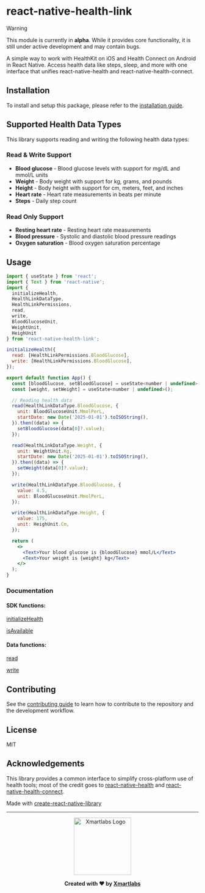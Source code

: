 # react-native-health-link

> [!WARNING]
> This module is currently in **alpha**. While it provides core functionality, it is still under active development and may contain bugs.

A simple way to work with HealthKit on iOS and Health Connect on Android in React Native. Access health data like steps, sleep, and more with one interface that unifies react-native-health and react-native-health-connect.

## Installation

To install and setup this package, please refer to the [installation guide](./docs/installation.md).

## Supported Health Data Types

This library supports reading and writing the following health data types:

### Read & Write Support

- **Blood glucose** - Blood glucose levels with support for mg/dL and mmol/L units
- **Weight** - Body weight with support for kg, grams, and pounds
- **Height** - Body height with support for cm, meters, feet, and inches
- **Heart rate** - Heart rate measurements in beats per minute
- **Steps** - Daily step count

### Read Only Support

- **Resting heart rate** - Resting heart rate measurements
- **Blood pressure** - Systolic and diastolic blood pressure readings
- **Oxygen saturation** - Blood oxygen saturation percentage

## Usage

```jsx
import { useState } from 'react';
import { Text } from 'react-native';
import {
  initializeHealth,
  HealthLinkDataType,
  HealthLinkPermissions,
  read,
  write,
  BloodGlucoseUnit,
  WeightUnit,
  HeighUnit
} from 'react-native-health-link';

initializeHealth({
  read: [HealthLinkPermissions.BloodGlucose],
  write: [HealthLinkPermissions.BloodGlucose],
});

export default function App() {
  const [bloodGlucose, setBloodGlucose] = useState<number | undefined>();
  const [weight, setWeight] = useState<number | undefined>();

  // Reading health data
  read(HealthLinkDataType.BloodGlucose, {
    unit: BloodGlucoseUnit.MmolPerL,
    startDate: new Date('2025-01-01').toISOString(),
  }).then((data) => {
    setBloodGlucose(data[0]?.value);
  });

  read(HealthLinkDataType.Weight, {
    unit: WeightUnit.Kg,
    startDate: new Date('2025-01-01').toISOString(),
  }).then((data) => {
    setWeight(data[0]?.value);
  });

  write(HealthLinkDataType.BloodGlucose, {
    value: 4.5,
    unit: BloodGlucoseUnit.MmolPerL,
  });

  write(HealthLinkDataType.Height, {
    value: 175,
    unit: HeighUnit.Cm,
  });

  return (
    <>
      <Text>Your blood glucose is {bloodGlucose} mmol/L</Text>
      <Text>Your weight is {weight} kg</Text>
    </>
  );
}
```

### Documentation

#### SDK functions:

[initializeHealth](./docs/initializeHealth.md)

[isAvailable](./docs/isAvailable.md)

#### Data functions:

[read](./docs/read.md)

[write](./docs/write.md)

## Contributing

See the [contributing guide](CONTRIBUTING.md) to learn how to contribute to the repository and the development workflow.

## License

MIT

## Acknowledgements

This library provides a common interface to simplify cross-platform use of health tools; most of the credit goes to [react-native-health](https://github.com/agencyenterprise/react-native-health?tab=readme-ov-file) and [react-native-health-connect](https://github.com/matinzd/react-native-health-connect).

Made with [create-react-native-library](https://github.com/callstack/react-native-builder-bob)

---

<p align="center">
  <img src="https://github.com/user-attachments/assets/53fab07a-54f5-4f46-a894-e3476318a68d" alt="Xmartlabs Logo" width="150" />
</p>

<p align="center">
  <b>Created with ❤️ by <a href="https://xmartlabs.com/">Xmartlabs</a></b>
</p>
